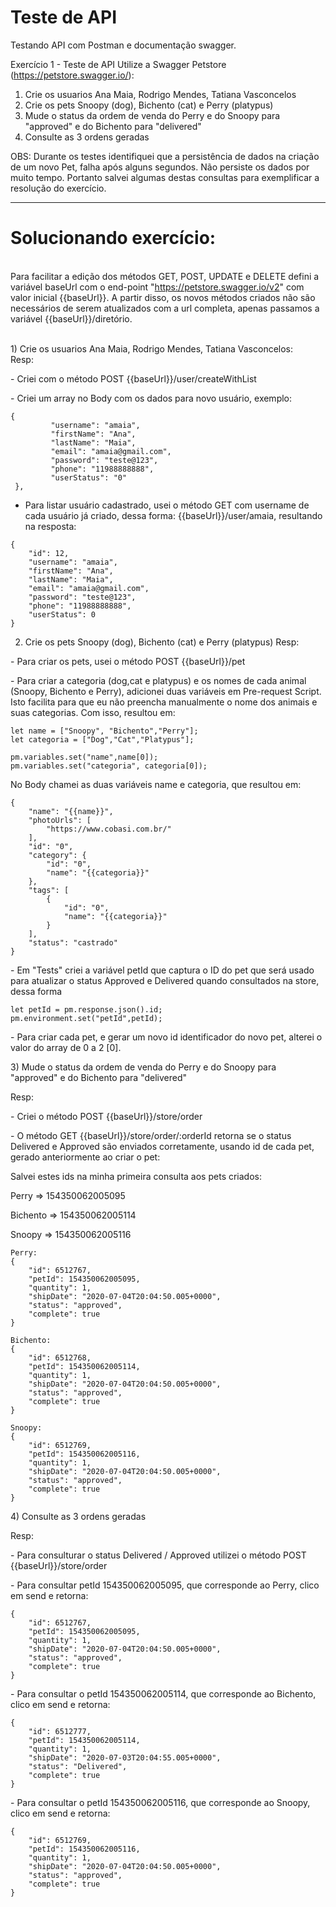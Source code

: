 # Teste de API
Testando API com Postman e documentação swagger.  

Exercício 1 - Teste de API
Utilize a Swagger Petstore (https://petstore.swagger.io/):
1) Crie os usuarios Ana Maia, Rodrigo Mendes, Tatiana Vasconcelos
2) Crie os pets Snoopy (dog), Bichento (cat) e Perry (platypus)
3) Mude o status da ordem de venda do Perry e do Snoopy para "approved" e do Bichento para "delivered"
4) Consulte as 3 ordens geradas

OBS: Durante os testes identifiquei que a persistência de dados na criação de um novo Pet, falha após alguns segundos. Não persiste os dados por muito tempo. Portanto salvei algumas destas consultas para exemplificar a resolução do exercício. 

--------------------------------------------------------------------------------------------------------------------


# Solucionando exercício:
<br> Para facilitar a edição dos métodos GET, POST, UPDATE e DELETE defini a variável baseUrl com o end-point "https://petstore.swagger.io/v2" com valor inicial {{baseUrl}}. A partir disso, os novos métodos criados não são necessários de serem atualizados com a url completa, apenas passamos a variável {{baseUrl}}/diretório. </br>

<br> 1) Crie os usuarios Ana Maia, Rodrigo Mendes, Tatiana Vasconcelos: </br>
Resp: 
<p> - Criei com o método POST {{baseUrl}}/user/createWithList </p>
<p> - Criei um array no Body com os dados para novo usuário, exemplo: </p>

```
{                            
         "username": "amaia", 
         "firstName": "Ana",  
         "lastName": "Maia",  
         "email": "amaia@gmail.com", 
         "password": "teste@123", 
         "phone": "11988888888",
         "userStatus": "0"
 }, 
```

- Para listar usuário cadastrado, usei o método GET com username de cada usuário já criado, dessa forma: {{baseUrl}}/user/amaia, resultando na resposta: 

```
{
    "id": 12,
    "username": "amaia",
    "firstName": "Ana",
    "lastName": "Maia",
    "email": "amaia@gmail.com",
    "password": "teste@123",
    "phone": "11988888888",
    "userStatus": 0
}
```

2) Crie os pets Snoopy (dog), Bichento (cat) e Perry (platypus)
Resp:

<p> - Para criar os pets, usei o método POST {{baseUrl}}/pet </p>

<p> - Para criar a categoria (dog,cat e platypus) e os nomes de cada animal (Snoopy, Bichento e Perry), adicionei duas variáveis em Pre-request Script. Isto facilita para que eu não preencha manualmente o nome dos animais e suas categorias. Com isso, resultou em: </p> 

```
let name = ["Snoopy", "Bichento","Perry"];
let categoria = ["Dog","Cat","Platypus"];

pm.variables.set("name",name[0]);
pm.variables.set("categoria", categoria[0]);
```

<p>  No Body chamei as duas variáveis name e categoria, que resultou em: </p> 

```
{
    "name": "{{name}}",
    "photoUrls": [
        "https://www.cobasi.com.br/"
    ],
    "id": "0",
    "category": {
        "id": "0",
        "name": "{{categoria}}"
    },
    "tags": [
        {
            "id": "0",
            "name": "{{categoria}}"
        }
    ],
    "status": "castrado"
}
```

<p> - Em "Tests" criei a variável petId que captura o ID do pet que será usado para atualizar o status Approved e Delivered quando consultados na store, dessa forma </p> 
       
```       
let petId = pm.response.json().id;
pm.environment.set("petId",petId);
```

<p> -  Para criar cada pet, e gerar um novo id identificador do novo pet, alterei o valor do array de 0 a 2 [0]. </p>

<p> 3) Mude o status da ordem de venda do Perry e do Snoopy para "approved" e do Bichento para "delivered" </p> 
Resp:

<p> - Criei o método POST {{baseUrl}}/store/order </p>
<p> - O método GET {{baseUrl}}/store/order/:orderId retorna se o status Delivered e Approved são enviados corretamente, usando id de cada pet, gerado anteriormente ao criar o pet: </p>

<p> Salvei estes ids na minha primeira consulta aos pets criados:  </p>

<p> Perry => 154350062005095 </p>
<p> Bichento => 154350062005114 </p>
<p> Snoopy => 154350062005116 </p>

```
Perry:
{
    "id": 6512767,
    "petId": 154350062005095,
    "quantity": 1,
    "shipDate": "2020-07-04T20:04:50.005+0000",
    "status": "approved",
    "complete": true
}

Bichento:
{
    "id": 6512768,
    "petId": 154350062005114,
    "quantity": 1,
    "shipDate": "2020-07-04T20:04:50.005+0000",
    "status": "approved",
    "complete": true
}

Snoopy:
{
    "id": 6512769,
    "petId": 154350062005116,
    "quantity": 1,
    "shipDate": "2020-07-04T20:04:50.005+0000",
    "status": "approved",
    "complete": true
}
```

<p> 4) Consulte as 3 ordens geradas </p> 
Resp: 

<p> - Para consulturar o status Delivered / Approved utilizei o método POST {{baseUrl}}/store/order </p> 

<p> - Para consultar petId 154350062005095, que corresponde ao Perry, clico em send e retorna: </p>

```
{
    "id": 6512767,
    "petId": 154350062005095,
    "quantity": 1,
    "shipDate": "2020-07-04T20:04:50.005+0000",
    "status": "approved",
    "complete": true
}
```

<p> - Para consultar o petId 154350062005114, que corresponde ao Bichento, clico em send e retorna: </p>

```
{
    "id": 6512777,
    "petId": 154350062005114,
    "quantity": 1,
    "shipDate": "2020-07-03T20:04:55.005+0000",
    "status": "Delivered",
    "complete": true
}
```
<p> - Para consultar o petId 154350062005116, que corresponde ao Snoopy, clico em send e retorna: </p>

```
{
    "id": 6512769,
    "petId": 154350062005116,
    "quantity": 1,
    "shipDate": "2020-07-04T20:04:50.005+0000",
    "status": "approved",
    "complete": true
}
```
